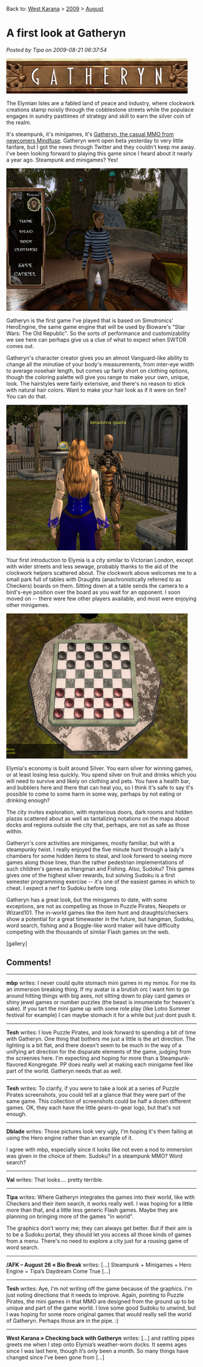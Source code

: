 Back to: [West Karana](/posts/westkarana.md) > [2009](/posts/2009/westkarana.md) > [August](./westkarana.md)
# A first look at Gatheryn

*Posted by Tipa on 2009-08-21 06:37:54*

![Gatheryn Logo](../../../uploads/2009/08/Gatheryn-2009-08-20-18-39-39-75.jpg "Gatheryn Logo")

The Elymian Isles are a fabled land of peace and industry, where clockwork creations stamp noisily through the cobblestone streets while the populace engages in sundry pasttimes of strategy and skill to earn the silver coin of the realm.

It's steampunk, it's minigames, it's [Gatheryn, the casual MMO from newcomers Mindfuse](http://www.mindfusegames.com/). Gatheryn went open beta yesterday to very little fanfare, but I got the news through Twitter and they couldn't keep me away. I've been looking forward to playing this game since I heard about it nearly a year ago. Steampunk and minigames? Yes!

![Gatheryn character creator](../../../uploads/2009/08/Gatheryn-2009-08-20-18-41-52-88.jpg "Gatheryn character creator")

Gatheryn is the first game I've played that is based on Simutronics' HeroEngine, the same game engine that will be used by Bioware's "Star Wars: The Old Republic". So the sorts of performance and customizability we see here can perhaps give us a clue of what to expect when SWTOR comes out.

Gatheryn's character creator gives you an almost Vanguard-like ability to change all the minutiae of your body's measurements, from inter-eye width to average nosehair length, but comes up fairly short on clothing options, though the coloring palette will give you range to make your own, unique, look. The hairstyles were fairly extensive, and there's no reason to stick with natural hair colors. Want to make your hair look as if it were on fire? You can do that.

![A clockwork welcomes me to the checkers table](../../../uploads/2009/08/Gatheryn-2009-08-20-18-51-28-13.jpg "A clockwork welcomes me to the checkers table")

Your first introduction to Elymia is a city similar to Victorian London, except with wider streets and less sewage, probably thanks to the aid of the clockwork helpers scattered about. The clockwork above welcomes me to a small park full of tables with Draughts (anachronistically referred to as Checkers) boards on them. Sitting down at a table sends the camera to a bird's-eye position over the board as you wait for an opponent. I soon moved on -- there were few other players available, and most were enjoying other minigames.

![The game of Draughts/Checkers](../../../uploads/2009/08/Gatheryn-2009-08-20-18-56-19-81.jpg "The game of Draughts/Checkers")

Elymia's economy is built around Silver. You earn silver for winning games, or at least losing less quickly. You spend silver on fruit and drinks which you will need to survive and likely on clothing and pets. You have a health bar, and bubblers here and there that can heal you, so I think it's safe to say it's possible to come to some harm in some way, perhaps by not eating or drinking enough?

The city invites exploration, with mysterious doors, dark rooms and hidden plazas scattered about as well as tantalizing notations on the maps about docks and regions outside the city that, perhaps, are not as safe as those within.

Gatheryn's core activities are minigames, mostly familiar, but with a steampunky twist. I really enjoyed the five minute hunt through a lady's chambers for some hidden items to steal, and look forward to seeing more games along those lines, than the rather pedestrian implementations of such children's games as Hangman and Fishing. Also, Sudoku? This games gives one of the highest silver rewards, but solving Sudoku is a first semester programming exercise -- it's one of the easiest games in which to cheat. I expect a nerf to Sudoku before long.

Gatheryn has a great look, but the minigames to date, with some exceptions, are not as compelling as those in Puzzle Pirates, Neopets or Wizard101. The in-world games like the item hunt and draughts/checkers show a potential for a great timewaster in the future, but hangman, Sudoku, word search, fishing and a Boggle-like word maker will have difficulty competing with the thousands of similar Flash games on the web.

[gallery]

## Comments!

---

**mbp** writes: I never could quite stomach mini games in my mmos. For me its an immersion breaking thing. If my avatar is a brutish orc I want him to go around hitting things with big axes, not sitting down to play card games or shiny jewel games or number puzzles (the beast is innumerate for heaven's sake). If you tart the mini game up with some role play (like Lotro Summer festival for example) I can maybe stomach it for a while but just dont push it.

---

**Tesh** writes: I love Puzzle Pirates, and look forward to spending a bit of time with Gatheryn. One thing that bothers me just a little is the art direction. The lighting is a bit flat, and there doesn't seem to be much in the way of a unifying art direction for the disparate elements of the game, judging from the screenies here. I'm expecting and hoping for more than a Steampunk-flavored Kongregate. PP does really well at making each minigame feel like part of the world. Gatheryn needs that as well.

---

**Tesh** writes: To clarify, if you were to take a look at a series of Puzzle Pirates screenshots, you could tell at a glance that they were part of the same game. This collection of screenshots could be half a dozen different games. OK, they each have the little gears-in-gear logo, but that's not enough.

---

**Dblade** writes: Those pictures look very ugly, I'm hoping it's them failing at using the Hero engine rather than an example of it.

I agree with mbp, especially since it looks like not even a nod to immersion was given in the choice of them. Sudoku? In a steampunk MMO? Word search?

---

**Val** writes: That looks.... pretty terrible.

---

**Tipa** writes: Where Gatheryn integrates the games into their world, like with Checkers and their item search, it works really well. I was hoping for a little more than that, and a little less generic Flash games. Maybe they are planning on bringing more of the games "in world".

The graphics don't worry me; they can always get better. But if their aim is to be a Sudoku portal, they should let you access all those kinds of games from a menu. There's no need to explore a city just for a rousing game of word search.

---

**/AFK &#8211; August 26 &laquo; Bio Break** writes: [...] Steampunk + Minigames + Hero Engine = Tipa’s Daydream Come True [...]

---

**Tesh** writes: Aye, I'm not writing off the game because of the graphics. I'm just noting directions that it needs to improve. Again, pointing to Puzzle Pirates, the mini games in that MMO are designed from the ground up to be unique and part of the game world. I love some good Sudoku to unwind, but I was hoping for some more original games that would really sell the world of Gatheryn. Perhaps those are in the pipe. :)

---

**West Karana » Checking back with Gatheryn** writes: [...] and rattling pipes greets me when I step onto Elymia’s weather-worn docks. It seems ages since I was last here, though it’s only been a month. So many things have changed since I’ve been gone from [...]

